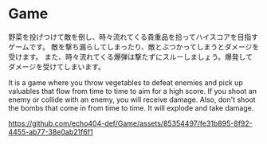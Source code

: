 # Game
野菜を投げつけて敵を倒し、時々流れてくる貴重品を拾ってハイスコアを目指すゲームです。
敵を撃ち漏らしてしまったり、敵とぶつかってしまうとダメージを受けます。
また、時々流れてくる爆弾は撃たずにスルーしましょう。爆発してダメージを受けてしまいます。

It is a game where you throw vegetables to defeat enemies and pick up valuables that flow from time to time to aim for a high score.
If you shoot an enemy or collide with an enemy, you will receive damage. 
Also, don't shoot the bombs that come in from time to time. 
It will explode and take damage.



https://github.com/echo404-def/Game/assets/85354497/fe31b895-8f92-4455-ab77-38e0ab21f6f1

